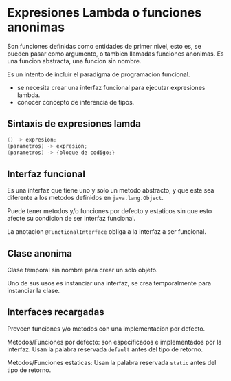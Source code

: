 # Expresiones Lambda o funciones anonimas

Son funciones definidas como entidades de primer nivel, esto es, se pueden pasar
como argumento, o tambien llamadas funciones anonimas. Es una funcion abstracta,
una funcion sin nombre.

Es un intento de incluir el paradigma de programacion funcional.

* se necesita crear una interfaz funcional para ejecutar expresiones lambda.
* conocer concepto de inferencia de tipos.

## Sintaxis de expresiones lamda

```java
() -> expresion;
(parametros) -> expresion;
(parametros) -> {bloque de codigo;}
```

## Interfaz funcional

Es una interfaz que tiene uno y solo un metodo abstracto, y que este sea diferente
a los metodos definidos en `java.lang.Object`.

Puede tener metodos y/o funciones por defecto y estaticos sin que esto afecte su
condicion de ser interfaz funcional.

La anotacion `@FunctionalInterface` obliga a la interfaz a ser funcional.

## Clase anonima

Clase temporal sin nombre para crear un solo objeto.

Uno de sus usos es instanciar una interfaz, se crea temporalmente para instanciar la clase.

## Interfaces recargadas

Proveen funciones y/o metodos con una implementacion por defecto.

Metodos/Funciones por defecto: son especificados e implementados por la interfaz. Usan
la palabra reservada `default` antes del tipo de retorno.

Metodos/Funciones estaticas: Usan la palabra reservada `static` antes del tipo de
retorno.
